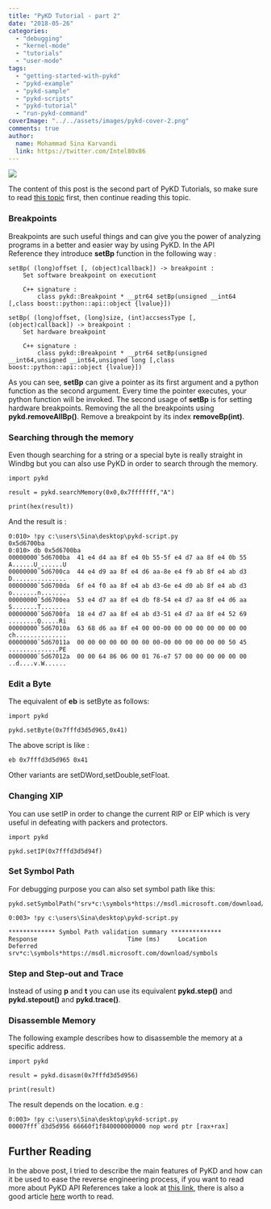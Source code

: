```yaml
---
title: "PyKD Tutorial - part 2"
date: "2018-05-26"
categories: 
  - "debugging"
  - "kernel-mode"
  - "tutorials"
  - "user-mode"
tags: 
  - "getting-started-with-pykd"
  - "pykd-example"
  - "pykd-sample"
  - "pykd-scripts"
  - "pykd-tutorial"
  - "run-pykd-command"
coverImage: "../../assets/images/pykd-cover-2.png"
comments: true
author:
  name: Mohammad Sina Karvandi
  link: https://twitter.com/Intel80x86
---
```


![](../../assets/images/pykd-cover-2.png)

The content of this post is the second part of PyKD Tutorials, so make sure to read [this topic](https://rayanfam.com/topics/pykd-tutorial-part1/) first, then continue reading this topic.

### Breakpoints

Breakpoints are such useful things and can give you the power of analyzing programs in a better and easier way by using PyKD. In the API Reference they introduce **setBp** function in the following way :

```
setBp( (long)offset [, (object)callback]) -> breakpoint :
    Set software breakpoint on executiont

    C++ signature :
        class pykd::Breakpoint * __ptr64 setBp(unsigned __int64 [,class boost::python::api::object {lvalue}])

setBp( (long)offset, (long)size, (int)accsessType [, (object)callback]) -> breakpoint :
    Set hardware breakpoint

    C++ signature :
        class pykd::Breakpoint * __ptr64 setBp(unsigned __int64,unsigned __int64,unsigned long [,class boost::python::api::object {lvalue}])
```

As you can see, **setBp** can give a pointer as its first argument and a python function as the second argument. Every time the pointer executes, your python function will be invoked. The second usage of **setBp** is for setting hardware breakpoints. Removing the all the breakpoints using **pykd.removeAllBp()**. Remove a breakpoint by its index **removeBp(int)**.

### Searching through the memory

Even though searching for a string or a special byte is really straight in Windbg but you can also use PyKD in order to search through the memory.

```
import pykd

result = pykd.searchMemory(0x0,0x7fffffff,"A")

print(hex(result))
```

And the result is :

```
0:010> !py c:\users\Sina\desktop\pykd-script.py
0x5d6700ba
0:010> db 0x5d6700ba
00000000`5d6700ba  41 e4 d4 aa 8f e4 0b 55-5f e4 d7 aa 8f e4 0b 55  A......U_......U
00000000`5d6700ca  44 e4 d9 aa 8f e4 d6 aa-8e e4 f9 ab 8f e4 ab d3  D...............
00000000`5d6700da  6f e4 f0 aa 8f e4 ab d3-6e e4 d0 ab 8f e4 ab d3  o.......n.......
00000000`5d6700ea  53 e4 d7 aa 8f e4 db f8-54 e4 d7 aa 8f e4 d6 aa  S.......T.......
00000000`5d6700fa  18 e4 d7 aa 8f e4 ab d3-51 e4 d7 aa 8f e4 52 69  ........Q.....Ri
00000000`5d67010a  63 68 d6 aa 8f e4 00 00-00 00 00 00 00 00 00 00  ch..............
00000000`5d67011a  00 00 00 00 00 00 00 00-00 00 00 00 00 00 50 45  ..............PE
00000000`5d67012a  00 00 64 86 06 00 01 76-e7 57 00 00 00 00 00 00  ..d....v.W......
```

### Edit a Byte

The equivalent of **eb** is setByte as follows:

```
import pykd

pykd.setByte(0x7fffd3d5d965,0x41)
```

The above script is like :

```
eb 0x7fffd3d5d965 0x41
```

Other variants are setDWord,setDouble,setFloat.

### Changing XIP

You can use setIP in order to change the current RIP or EIP which is very useful in defeating with packers and protectors.

```
import pykd

pykd.setIP(0x7fffd3d5d94f)
```

### Set Symbol Path

For debugging purpose you can also set symbol path like this:

```
pykd.setSymbolPath("srv*c:\symbols*https://msdl.microsoft.com/download/symbols")
```

```
0:003> !py c:\users\Sina\desktop\pykd-script.py

************* Symbol Path validation summary **************
Response                         Time (ms)     Location
Deferred                                       srv*c:\symbols*https://msdl.microsoft.com/download/symbols
```

### Step and Step-out and Trace

Instead of using **p** and **t** you can use its equivalent **pykd.step()** and **pykd.stepout()** and **pykd.trace()**.

### Disassemble Memory

The following example describes how to disassemble the memory at a specific address.

```
import pykd

result = pykd.disasm(0x7fffd3d5d956)

print(result)
```

The result depends on the location. e.g :

```
0:003> !py c:\users\Sina\desktop\pykd-script.py
00007fff`d3d5d956 66660f1f840000000000 nop word ptr [rax+rax]
```

## Further Reading

In the above post, I tried to describe the main features of PyKD and how can it be used to ease the reverse engineering process, if you want to read more about PyKD API References take a look at [this link](https://githomelab.ru/pykd/pykd/wikis/API%20Reference), there is also a good article [here](https://labs.mwrinfosecurity.com/blog/heap-tracing-with-windbg-and-python/) worth to read.
